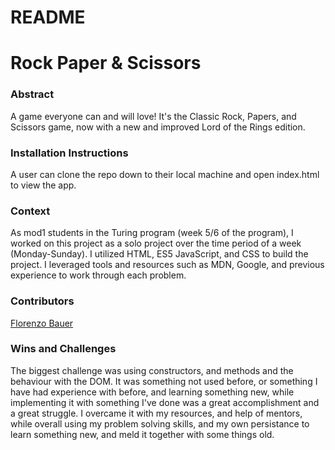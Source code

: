 # README

# Rock Paper & Scissors


### Abstract
A game everyone can and will love! It's the Classic Rock, Papers, and Scissors game, now with a new and improved Lord of the Rings edition. 


### Installation Instructions
A user can clone the repo down to their local machine and open index.html to view the app.

### Context
As mod1 students in the Turing program (week 5/6 of the program), I worked on this project as a solo project over the time period of a week (Monday-Sunday). I utilized HTML, ES5 JavaScript, and CSS to build the project. I leveraged tools and resources such as MDN, Google, and previous experience to work through each problem.


### Contributors
[Florenzo Bauer](https://github.com/FlorenzoBauer)

### Wins and Challenges
The biggest challenge was using constructors, and methods and the behaviour with the DOM. It was something not used before, or something I have had experience with before, and learning something new, while implementing it with something I've done was a great accomplishment and a great struggle. I overcame it with my resources, and help of mentors, while overall using my problem solving skills, and my own persistance to learn something new, and meld it together with some things old. 
